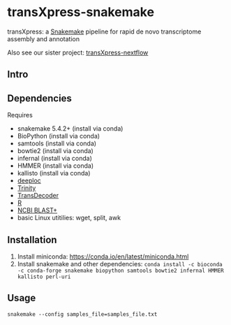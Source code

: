 # transXpress-snakemake
transXpress: a [Snakemake](https://snakemake.readthedocs.io/en/stable/) pipeline for rapid de novo transcriptome assembly and annotation

Also see our sister project: [transXpress-nextflow](https://github.com/transXpress/transXpress-nextflow)

## Intro

## Dependencies

Requires
* snakemake 5.4.2+ (install via conda)
* BioPython (install via conda)
* samtools (install via conda)
* bowtie2 (install via conda)
* infernal (install via conda)
* HMMER (install via conda)
* kallisto (install via conda)
* [deeploc](http://www.cbs.dtu.dk/cgi-bin/nph-sw_request?deeploc)
* [Trinity](https://github.com/trinityrnaseq/trinityrnaseq/releases)
* [TransDecoder](https://github.com/TransDecoder/TransDecoder/releases)
* [R](https://www.r-project.org)
* [NCBI BLAST+](ftp://ftp.ncbi.nlm.nih.gov/blast/executables/blast+/LATEST/)
* basic Linux utitilies: wget, split, awk

## Installation

1. Install miniconda: https://conda.io/en/latest/miniconda.html
2. Install snakemake and other dependencies:
```conda install -c bioconda -c conda-forge snakemake biopython samtools bowtie2 infernal HMMER kallisto perl-uri```

## Usage

~~~~
snakemake --config samples_file=samples_file.txt
~~~~


